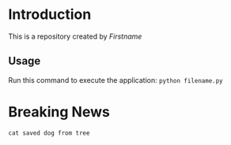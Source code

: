 # Introduction 
This is a repository created by *Firstname* 
## Usage
Run this command to execute the application: `python filename.py`
# Breaking News
`cat saved dog from tree`
